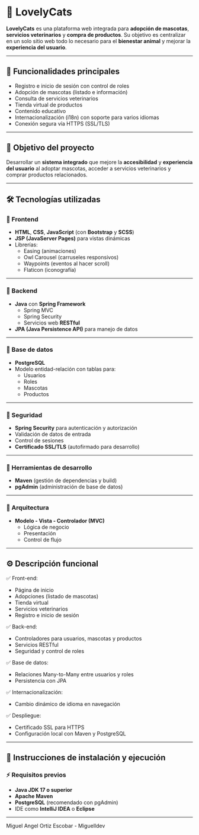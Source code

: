 # 🐾 LovelyCats

**LovelyCats** es una plataforma web integrada para **adopción de mascotas**, **servicios veterinarios** y **compra de productos**. Su objetivo es centralizar en un solo sitio web todo lo necesario para el **bienestar animal** y mejorar la **experiencia del usuario**.

---

## 📌 Funcionalidades principales

- Registro e inicio de sesión con control de roles
- Adopción de mascotas (listado e información)
- Consulta de servicios veterinarios
- Tienda virtual de productos
- Contenido educativo
- Internacionalización (i18n) con soporte para varios idiomas
- Conexión segura vía HTTPS (SSL/TLS)

---

## 🎯 Objetivo del proyecto

Desarrollar un **sistema integrado** que mejore la **accesibilidad** y **experiencia del usuario** al adoptar mascotas, acceder a servicios veterinarios y comprar productos relacionados.

---

## 🛠️ Tecnologías utilizadas

### 🔹 Frontend
- **HTML**, **CSS**, **JavaScript** (con **Bootstrap** y **SCSS**)
- **JSP (JavaServer Pages)** para vistas dinámicas
- Librerías:
    - Easing (animaciones)
    - Owl Carousel (carruseles responsivos)
    - Waypoints (eventos al hacer scroll)
    - Flaticon (iconografía)

---

### 🔹 Backend
- **Java** con **Spring Framework**
    - Spring MVC
    - Spring Security
    - Servicios web **RESTful**
- **JPA (Java Persistence API)** para manejo de datos

---

### 🔹 Base de datos
- **PostgreSQL**
- Modelo entidad-relación con tablas para:
    - Usuarios
    - Roles
    - Mascotas
    - Productos

---

### 🔹 Seguridad
- **Spring Security** para autenticación y autorización
- Validación de datos de entrada
- Control de sesiones
- **Certificado SSL/TLS** (autofirmado para desarrollo)

---

### 🔹 Herramientas de desarrollo
- **Maven** (gestión de dependencias y build)
- **pgAdmin** (administración de base de datos)

---

### 🔹 Arquitectura
- **Modelo - Vista - Controlador (MVC)**
    - Lógica de negocio
    - Presentación
    - Control de flujo

---

## ⚙️ Descripción funcional

✅ Front-end:
- Página de inicio
- Adopciones (listado de mascotas)
- Tienda virtual
- Servicios veterinarios
- Registro e inicio de sesión

✅ Back-end:
- Controladores para usuarios, mascotas y productos
- Servicios RESTful
- Seguridad y control de roles

✅ Base de datos:
- Relaciones Many-to-Many entre usuarios y roles
- Persistencia con JPA

✅ Internacionalización:
- Cambio dinámico de idioma en navegación

✅ Despliegue:
- Certificado SSL para HTTPS
- Configuración local con Maven y PostgreSQL

---

## 🧭 Instrucciones de instalación y ejecución

### ⚡ Requisitos previos

- **Java JDK 17 o superior**
- **Apache Maven**
- **PostgreSQL** (recomendado con pgAdmin)
- IDE como **IntelliJ IDEA** o **Eclipse**

---

Miguel Angel Ortiz Escobar - Miguelldev 

